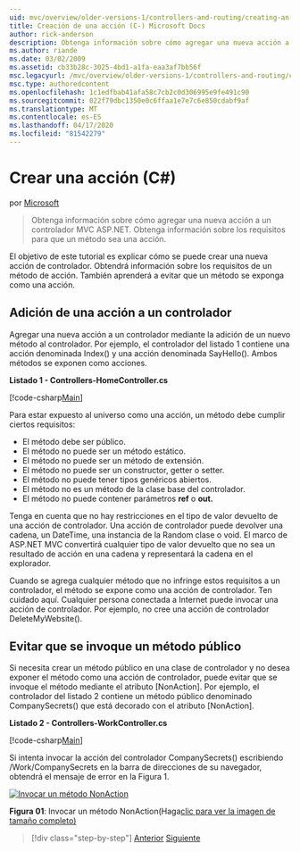 ```yaml
---
uid: mvc/overview/older-versions-1/controllers-and-routing/creating-an-action-cs
title: Creación de una acción (C-) Microsoft Docs
author: rick-anderson
description: Obtenga información sobre cómo agregar una nueva acción a un controlador MVC ASP.NET. Obtenga información sobre los requisitos para que un método sea una acción.
ms.author: riande
ms.date: 03/02/2009
ms.assetid: cb33b28c-3025-4bd1-a1fa-eaa3af7bb56f
msc.legacyurl: /mvc/overview/older-versions-1/controllers-and-routing/creating-an-action-cs
msc.type: authoredcontent
ms.openlocfilehash: 1c1edfbab41afa58c7cb2c0d306995e9fe491c90
ms.sourcegitcommit: 022f79dbc1350e0c6ffaa1e7e7c6e850cdabf9af
ms.translationtype: MT
ms.contentlocale: es-ES
ms.lasthandoff: 04/17/2020
ms.locfileid: "81542279"
---
```

# <a name="creating-an-action-c"></a>Crear una acción (C#)

por [Microsoft](https://github.com/microsoft)

> Obtenga información sobre cómo agregar una nueva acción a un controlador MVC ASP.NET. Obtenga información sobre los requisitos para que un método sea una acción.

El objetivo de este tutorial es explicar cómo se puede crear una nueva acción de controlador. Obtendrá información sobre los requisitos de un método de acción. También aprenderá a evitar que un método se exponga como una acción.

## <a name="adding-an-action-to-a-controller"></a>Adición de una acción a un controlador

Agregar una nueva acción a un controlador mediante la adición de un nuevo método al controlador. Por ejemplo, el controlador del listado 1 contiene una acción denominada Index() y una acción denominada SayHello(). Ambos métodos se exponen como acciones.

**Listado 1 - Controllers-HomeController.cs**

[!code-csharp[Main](creating-an-action-cs/samples/sample1.cs)]

Para estar expuesto al universo como una acción, un método debe cumplir ciertos requisitos:

- El método debe ser público.
- El método no puede ser un método estático.
- El método no puede ser un método de extensión.
- El método no puede ser un constructor, getter o setter.
- El método no puede tener tipos genéricos abiertos.
- El método no es un método de la clase base del controlador.
- El método no puede contener parámetros **ref** o **out.**

Tenga en cuenta que no hay restricciones en el tipo de valor devuelto de una acción de controlador. Una acción de controlador puede devolver una cadena, un DateTime, una instancia de la Random clase o void. El marco de ASP.NET MVC convertirá cualquier tipo de valor devuelto que no sea un resultado de acción en una cadena y representará la cadena en el explorador.

Cuando se agrega cualquier método que no infringe estos requisitos a un controlador, el método se expone como una acción de controlador. Ten cuidado aquí. Cualquier persona conectada a Internet puede invocar una acción de controlador. Por ejemplo, no cree una acción de controlador DeleteMyWebsite().

## <a name="preventing-a-public-method-from-being-invoked"></a>Evitar que se invoque un método público

Si necesita crear un método público en una clase de controlador y no desea exponer el método como una acción de controlador, puede evitar que se invoque el método mediante el atributo [NonAction]. Por ejemplo, el controlador del listado 2 contiene un método público denominado CompanySecrets() que está decorado con el atributo [NonAction].

**Listado 2 - Controllers-WorkController.cs**

[!code-csharp[Main](creating-an-action-cs/samples/sample2.cs)]

Si intenta invocar la acción del controlador CompanySecrets() escribiendo /Work/CompanySecrets en la barra de direcciones de su navegador, obtendrá el mensaje de error en la Figura 1.

[![Invocar un método NonAction](creating-an-action-cs/_static/image1.jpg)](creating-an-action-cs/_static/image1.png)

**Figura 01**: Invocar un método NonAction(Haga[clic para ver la imagen de tamaño completo)](creating-an-action-cs/_static/image2.png)

> [!div class="step-by-step"]
> [Anterior](creating-a-controller-cs.md)
> [Siguiente](asp-net-mvc-routing-overview-vb.md)

